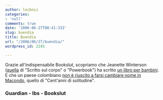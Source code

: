 ```yaml
---
author: leibniz
categories:
- 'null'
comments: true
date: '2006-06-27T08:41:33Z'
slug: buendia
title: Buendía
url: "/2006/06/27/buendia/"
wordpress_id: 2245

---
```

Grazie all'indispensabile Bookslut, scopriamo che Jeanette Winterson ([quella](http://www.internetbookshop.it/ser/serpge.asp?type=keyword&x=jeanette+winterson) di "Scritto sul corpo" o "Powerbook") ha scritto [un libro per bambini](http://observer.guardian.co.uk/magazine/story/0,,1803744,00.html). E che un paese colombiano [non è riuscito a farsi cambiare nome in Macondo](http://www.bookslut.com/blog/archives/2006_06.php#009277), quello di "Cent'anni di solitudine".

### Guardian - Ibs - Bookslut
